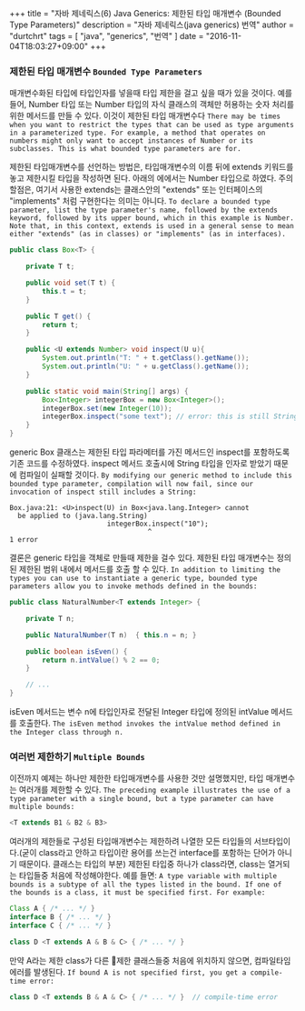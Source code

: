 +++
title = "자바 제네릭스(6) Java Generics: 제한된 타입 매개변수 (Bounded Type Parameters)"
description = "자바 제네릭스(java generics) 번역"
author = "durtchrt"
tags = [ "java", "generics", "번역"  ]
date = "2016-11-04T18:03:27+09:00"
+++

### 제한된 타입 매개변수 `Bounded Type Parameters`

매개변수화된 타입에 타입인자를 넣을때 타입 제한을 걸고 싶을 때가 있을 것이다. 예를 들어, Number 타입 또는 Number 타입의 자식 클래스의 객체만 허용하는 숫자 처리를 위한 메서드를 만들 수 있다. 이것이 제한된 타입 매개변수다
`There may be times when you want to restrict the types that can be used as type arguments in a parameterized type. For example, a method that operates on numbers might only want to accept instances of Number or its subclasses. This is what bounded type parameters are for.`

제한된 타입매개변수를 선언하는 방법은, 타입매개변수의 이름 뒤에  extends 키워드를 놓고 제한시킬 타입을 작성하면 된다. 아래의 에에서는 Number 타입으로 하였다. 주의할점은, 여기서 사용한 extends는 클래스안의 "extends" 또는 인터페이스의 "implements" 처럼 구현한다는 의미는 아니다.
`To declare a bounded type parameter, list the type parameter's name, followed by the extends keyword, followed by its upper bound, which in this example is Number. Note that, in this context, extends is used in a general sense to mean either "extends" (as in classes) or "implements" (as in interfaces).`

```java
public class Box<T> {

    private T t;

    public void set(T t) {
        this.t = t;
    }

    public T get() {
        return t;
    }

    public <U extends Number> void inspect(U u){
        System.out.println("T: " + t.getClass().getName());
        System.out.println("U: " + u.getClass().getName());
    }

    public static void main(String[] args) {
        Box<Integer> integerBox = new Box<Integer>();
        integerBox.set(new Integer(10));
        integerBox.inspect("some text"); // error: this is still String!
    }
}
```
generic Box 클래스는 제한된 타입 파라메터를 가진 메서드인 inspect를 포함하도록 기존 코드를 수정하였다. inspect 메서드 호출시에 String 타입을 인자로 받았기 때문에 컴파일이 실패할 것이다.
`By modifying our generic method to include this bounded type parameter, compilation will now fail, since our invocation of inspect still includes a String:`

```shell
Box.java:21: <U>inspect(U) in Box<java.lang.Integer> cannot
  be applied to (java.lang.String)
                        integerBox.inspect("10");
                                  ^
1 error
```

결론은 generic 타입을 객체로 만들때 제한을 걸수 있다. 제한된 타입 매개변수는 정의된 제한된 범위 내에서 메서드를 호출 할 수 있다.
`In addition to limiting the types you can use to instantiate a generic type, bounded type parameters allow you to invoke methods defined in the bounds:`

```java
public class NaturalNumber<T extends Integer> {

    private T n;

    public NaturalNumber(T n)  { this.n = n; }

    public boolean isEven() {
        return n.intValue() % 2 == 0;
    }

    // ...
}
```
isEven 메서드는 변수 n에 타입인자로 전달된 Integer 타입에 정의된 intValue 메서드를 호출한다.
`The isEven method invokes the intValue method defined in the Integer class through n.`

### 여러번 제한하기 `Multiple Bounds`

이전까지 예제는 하나만 제한한 타입매개변수를 사용한 것만 설명했지만, 타입 매개변수는 여러개를 제한할 수 있다.
`The preceding example illustrates the use of a type parameter with a single bound, but a type parameter can have multiple bounds:`

```java
<T extends B1 & B2 & B3>
```

여러개의 제한들로 구성된 타입매개변수는 제한하려 나열한 모든 타입들의 서브타입이다.(굳이 class라고 안하고 타입이란 용어를 쓰는건 interface를 포함하는 단어가 아니기 때문이다. 클래스는 타입의 부분) 제한된 타입중 하나가 class라면, class는 열거되는 타입들중 처음에 작성해야한다. 예를 들면:
`A type variable with multiple bounds is a subtype of all the types listed in the bound. If one of the bounds is a class, it must be specified first. For example:`

```java
Class A { /* ... */ }
interface B { /* ... */ }
interface C { /* ... */ }

class D <T extends A & B & C> { /* ... */ }
```

만약 A라는 제한 class가 다른 제한 클래스들중 처음에 위치하지 않으면, 컴파일타임 에러를 발생된다.
`If bound A is not specified first, you get a compile-time error:`
```java
class D <T extends B & A & C> { /* ... */ }  // compile-time error
```
